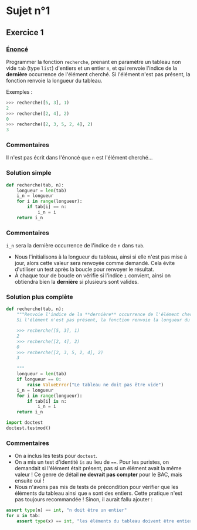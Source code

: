 # Sujet n°1
## Exercice 1

### [Énoncé](21-NSI-01.pdf)

Programmer la fonction `recherche`, prenant en paramètre un tableau non vide `tab` (type `list`) d'entiers et un entier `n`, et qui renvoie l'indice de la **dernière** occurrence de l'élément cherché. Si l'élément n'est pas présent, la fonction renvoie la longueur du tableau.

Exemples :
```python
>>> recherche([5, 3], 1)
2
>>> recherche([2, 4], 2)
0
>>> recherche([2, 3, 5, 2, 4], 2)
3
```

### Commentaires

Il n'est pas écrit dans l'énoncé que `n` est l'élément cherché...

### Solution simple

```python
def recherche(tab, n):
    longueur = len(tab)
    i_n = longueur
    for i in range(longueur):
        if tab[i] == n:
            i_n = i
    return i_n
```

### Commentaires
`i_n` sera la dernière occurrence de l'indice de `n` dans `tab`.
* Nous l'initialisons à la longueur du tableau, ainsi si elle n'est pas mise à jour, alors cette valeur sera renvoyée comme demandé. Cela évite d'utiliser un test après la boucle pour renvoyer le résultat.
* À chaque tour de boucle on vérifie si l'indice `i` convient, ainsi on obtiendra bien la **dernière** si plusieurs sont valides.

### Solution plus complète

```python
def recherche(tab, n):
    """Renvoie l'indice de la **dernière** occurrence de l'élément cherché.
    Si l'élément n'est pas présent, la fonction renvoie la longueur du tableau.

    >>> recherche([5, 3], 1)
    2
    >>> recherche([2, 4], 2)
    0
    >>> recherche([2, 3, 5, 2, 4], 2)
    3

    """
    longueur = len(tab)
    if longueur == 0:
        raise ValueError("Le tableau ne doit pas être vide")
    i_n = longueur
    for i in range(longueur):
        if tab[i] is n:
            i_n = i
    return i_n

import doctest
doctest.testmod()
```

### Commentaires

* On a inclus les tests pour `doctest`.
* On a mis un test d'identité `is` au lieu de `==`. Pour les puristes, on demandait si l'élément était présent, pas si un élément avait la même valeur ! Ce genre de détail **ne devrait pas compter** pour le BAC, mais ensuite oui !
* Nous n'avons pas mis de tests de précondition pour vérifier que les éléments du tableau ainsi que `n` sont des entiers. Cette pratique n'est pas toujours recommandée ! Sinon, il aurait fallu ajouter :

```python
assert type(n) == int, "n doit être un entier"
for x in tab:
    assert type(x) == int, "les éléments du tableau doivent être entiers"
```

